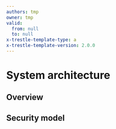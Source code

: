 ```yaml
---
authors: tmp
owner: tmp
valid:
  from: null
  to: null
x-trestle-template-type: a
x-trestle-template-version: 2.0.0
---
```

# System architecture

## Overview

## Security model
